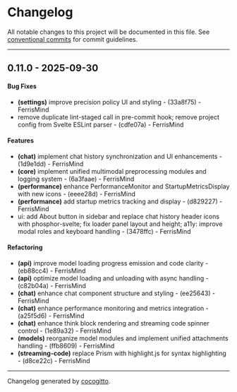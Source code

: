 # Changelog
All notable changes to this project will be documented in this file. See [conventional commits](https://www.conventionalcommits.org/) for commit guidelines.

- - -
## 0.11.0 - 2025-09-30
#### Bug Fixes
- **(settings)** improve precision policy UI and styling - (33a8f75) - FerrisMind
- remove duplicate lint-staged call in pre-commit hook; remove project config from Svelte ESLint parser - (cdfe07a) - FerrisMind
#### Features
- **(chat)** implement chat history synchronization and UI enhancements - (1d9e1dd) - FerrisMind
- **(core)** implement unified multimodal preprocessing modules and logging system - (6a3faae) - FerrisMind
- **(performance)** enhance PerformanceMonitor and StartupMetricsDisplay with new icons - (eeee28d) - FerrisMind
- **(performance)** add startup metrics tracking and display - (d829227) - FerrisMind
- ui: add About button in sidebar and replace chat history header icons with phosphor-svelte; fix loader panel layout and height; a11y: improve modal roles and keyboard handling - (3478ffc) - FerrisMind
#### Refactoring
- **(api)** improve model loading progress emission and code clarity - (eb88cc4) - FerrisMind
- **(api)** optimize model loading and unloading with async handling - (c82b04a) - FerrisMind
- **(chat)** enhance chat component structure and styling - (ee25643) - FerrisMind
- **(chat)** enhance performance monitoring and metrics integration - (a25f5d6) - FerrisMind
- **(chat)** enhance think block rendering and streaming code spinner control - (1e89a32) - FerrisMind
- **(models)** reorganize model modules and implement unified attachments handling - (ffb8609) - FerrisMind
- **(streaming-code)** replace Prism with highlight.js for syntax highlighting - (d8ce22c) - FerrisMind

- - -

Changelog generated by [cocogitto](https://github.com/cocogitto/cocogitto).